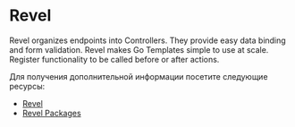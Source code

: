 # Revel

Revel organizes endpoints into Controllers. They provide easy data binding and form validation. Revel makes Go Templates simple to use at scale. Register functionality to be called before or after actions.

Для получения дополнительной информации посетите следующие ресурсы:

- [Revel](https://revel.github.io/tutorial/index.html)
- [Revel Packages](https://pkg.go.dev/github.com/revel/revel)

